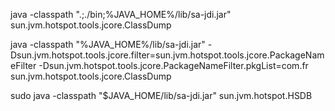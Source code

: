java -classpath ".;./bin;%JAVA_HOME%/lib/sa-jdi.jar" sun.jvm.hotspot.tools.jcore.ClassDump <PID>

java -classpath "%JAVA_HOME%/lib/sa-jdi.jar" -Dsun.jvm.hotspot.tools.jcore.filter=sun.jvm.hotspot.tools.jcore.PackageNameFilter -Dsun.jvm.hotspot.tools.jcore.PackageNameFilter.pkgList=com.fr  sun.jvm.hotspot.tools.jcore.ClassDump


sudo java -classpath "$JAVA_HOME/lib/sa-jdi.jar" sun.jvm.hotspot.HSDB



